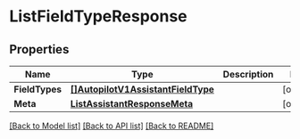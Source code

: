 # ListFieldTypeResponse

## Properties

Name | Type | Description | Notes
------------ | ------------- | ------------- | -------------
**FieldTypes** | [**[]AutopilotV1AssistantFieldType**](autopilot.v1.assistant.field_type.md) |  |[optional] 
**Meta** | [**ListAssistantResponseMeta**](ListAssistantResponse_meta.md) |  |[optional] 

[[Back to Model list]](../README.md#documentation-for-models) [[Back to API list]](../README.md#documentation-for-api-endpoints) [[Back to README]](../README.md)


